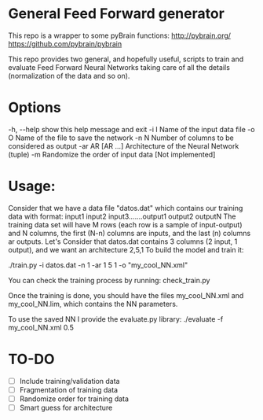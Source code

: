 # General Feed Forward generator

This repo is a wrapper to some pyBrain functions:
  http://pybrain.org/
  https://github.com/pybrain/pybrain


This repo provides two general, and hopefully useful, scripts to train and evaluate Feed Forward Neural Networks taking care of all the details (normalization of the data and so on).

# Options
  -h, --help       show this help message and exit
  -i I             Name of the input data file
  -o O             Name of the file to save the network
  -n N             Number of columns to be considered as output
  -ar AR [AR ...]  Architecture of the Neural Network (tuple)
  -m               Randomize the order of input data  [Not implemented]

# Usage:
Consider that we have a data file "datos.dat" which contains our training data with format:
input1   input2  input3.......output1   output2   outputN
The training data set will have M rows (each row is a sample of input-output) and N columns, the first (N-n) columns are inputs, and the last (n) columns ar outputs.
Let's Consider that datos.dat contains 3 columns (2 input, 1 output), and we want an architecture 2,5,1
To build the model and train it:

./train.py -i datos.dat -n 1 -ar 1 5 1 -o "my_cool_NN.xml"

You can check the training process by running: check_train.py

Once the training is done, you should have the files my_cool_NN.xml and my_cool_NN.lim, which contains the NN parameters.

To use the saved NN I provide the evaluate.py library:
./evaluate -f my_cool_NN.xml 0.5

# TO-DO
- [ ] Include training/validation data
- [ ] Fragmentation of training data
- [ ] Randomize order for training data
- [ ] Smart guess for architecture
